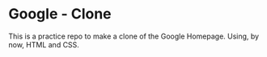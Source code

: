 # Google - Clone

This is a practice repo to make a clone of the Google Homepage. Using, by now, HTML and CSS.
